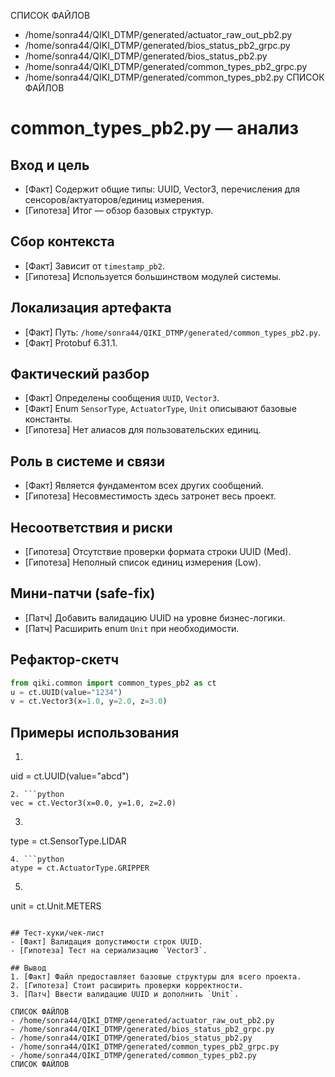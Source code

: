 СПИСОК ФАЙЛОВ
- /home/sonra44/QIKI_DTMP/generated/actuator_raw_out_pb2.py
- /home/sonra44/QIKI_DTMP/generated/bios_status_pb2_grpc.py
- /home/sonra44/QIKI_DTMP/generated/bios_status_pb2.py
- /home/sonra44/QIKI_DTMP/generated/common_types_pb2_grpc.py
- /home/sonra44/QIKI_DTMP/generated/common_types_pb2.py
СПИСОК ФАЙЛОВ

# common_types_pb2.py — анализ

## Вход и цель
- [Факт] Содержит общие типы: UUID, Vector3, перечисления для сенсоров/актуаторов/единиц измерения.
- [Гипотеза] Итог — обзор базовых структур.

## Сбор контекста
- [Факт] Зависит от `timestamp_pb2`.
- [Гипотеза] Используется большинством модулей системы.

## Локализация артефакта
- [Факт] Путь: `/home/sonra44/QIKI_DTMP/generated/common_types_pb2.py`.
- [Факт] Protobuf 6.31.1.

## Фактический разбор
- [Факт] Определены сообщения `UUID`, `Vector3`.
- [Факт] Enum `SensorType`, `ActuatorType`, `Unit` описывают базовые константы.
- [Гипотеза] Нет алиасов для пользовательских единиц.

## Роль в системе и связи
- [Факт] Является фундаментом всех других сообщений.
- [Гипотеза] Несовместимость здесь затронет весь проект.

## Несоответствия и риски
- [Гипотеза] Отсутствие проверки формата строки UUID (Med).
- [Гипотеза] Неполный список единиц измерения (Low).

## Мини-патчи (safe-fix)
- [Патч] Добавить валидацию UUID на уровне бизнес-логики.
- [Патч] Расширить enum `Unit` при необходимости.

## Рефактор-скетч
```python
from qiki.common import common_types_pb2 as ct
u = ct.UUID(value="1234")
v = ct.Vector3(x=1.0, y=2.0, z=3.0)
```

## Примеры использования
1. ```python
uid = ct.UUID(value="abcd")
```
2. ```python
vec = ct.Vector3(x=0.0, y=1.0, z=2.0)
```
3. ```python
type = ct.SensorType.LIDAR
```
4. ```python
atype = ct.ActuatorType.GRIPPER
```
5. ```python
unit = ct.Unit.METERS
```

## Тест-хуки/чек-лист
- [Факт] Валидация допустимости строк UUID.
- [Гипотеза] Тест на сериализацию `Vector3`.

## Вывод
1. [Факт] Файл предоставляет базовые структуры для всего проекта.
2. [Гипотеза] Стоит расширить проверки корректности.
3. [Патч] Ввести валидацию UUID и дополнить `Unit`.

СПИСОК ФАЙЛОВ
- /home/sonra44/QIKI_DTMP/generated/actuator_raw_out_pb2.py
- /home/sonra44/QIKI_DTMP/generated/bios_status_pb2_grpc.py
- /home/sonra44/QIKI_DTMP/generated/bios_status_pb2.py
- /home/sonra44/QIKI_DTMP/generated/common_types_pb2_grpc.py
- /home/sonra44/QIKI_DTMP/generated/common_types_pb2.py
СПИСОК ФАЙЛОВ
